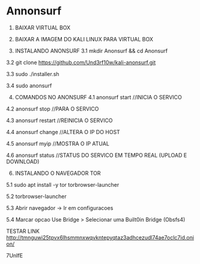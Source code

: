 # Annonsurf

1. BAIXAR VIRTUAL BOX

2. BAIXAR A IMAGEM DO KALI LINUX PARA VIRTUAL BOX



3) INSTALANDO ANONSURF
3.1 mkdir Anonsurf && cd Anonsurf
   
3.2 git clone https://github.com/Und3rf10w/kali-anonsurf.git

3.3 sudo ./installer.sh

3.4 sudo anonsurf

4. COMANDOS NO ANONSURF
4.1 anonsurf start   //INICIA O SERVICO
   
4.2 anonsurf stop    //PARA O SERVICO

4.3 anonsurf restart //REINICIA O SERVICO 

4.4 anonsurf change  //ALTERA O IP DO HOST

4.5 anonsurf myip   //MOSTRA O IP ATUAL

4.6 anonsurf status //STATUS DO SERVICO EM TEMPO REAL (UPLOAD E DOWNLOAD)

6. INSTALANDO O NAVEGADOR TOR  

5.1 sudo apt install -y tor torbrowser-launcher

5.2 torbrowser-launcher 

5.3 Abrir navegador -> Ir em configuracoes 

5.4 Marcar opcao Use Bridge > Selecionar uma Built0in Bridge (Obsfs4)


TESTAR LINK
http://tmnguwi25tpvx6lhsmmnxwqvkntepyqtaz3adhcezudl74ae7oclc7id.onion/

7UnIfE
